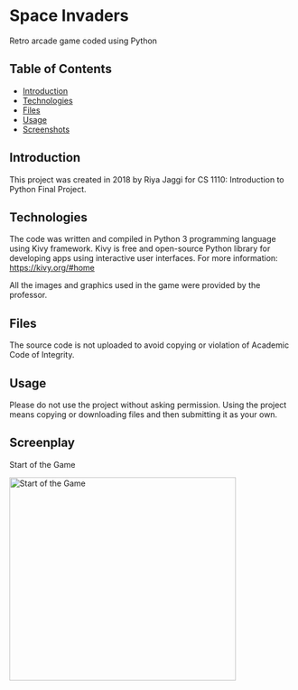 # Space Invaders

Retro arcade game coded using Python


## Table of Contents

* [Introduction](#introduction)
* [Technologies](#technologies)
* [Files](#files)
* [Usage](#usage)
* [Screenshots](#screenshots)


<a name="introduction"></a>
## Introduction

This project was created in 2018 by Riya Jaggi for CS 1110: Introduction to Python Final Project. 


<a name="technologies"></a>
## Technologies

The code was written and compiled in Python 3 programming language using Kivy framework. Kivy is free and open-source Python library for developing apps using interactive user interfaces. For more information: https://kivy.org/#home

All the images and graphics used in the game were provided by the professor. 

<a name= "files"></a>
## Files

The source code is not uploaded to avoid copying or violation of Academic Code of Integrity.


<a name= "usage"></a>
## Usage

Please do not use the project without asking permission. Using the project means copying or downloading files and then submitting it as your own. 


<a name="screenshots"></a>
## Screenplay

Start of the Game

<img src="https://github.com/riyajaggi/space-invaders/blob/master/gifs/start_game_space_invaders.gif" width="401" height="360" title="Start of the Game">



